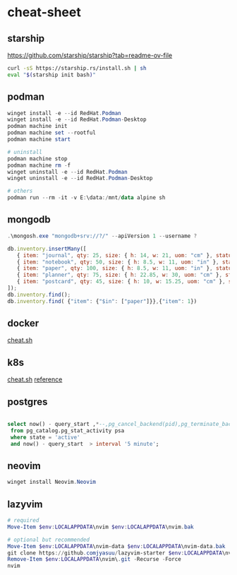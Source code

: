 # cheat-sheet


## starship

https://github.com/starship/starship?tab=readme-ov-file

```sh
curl -sS https://starship.rs/install.sh | sh
eval "$(starship init bash)"
```


## podman

```powershell
winget install -e --id RedHat.Podman
winget install -e --id RedHat.Podman-Desktop 
podman machine init 
podman machine set --rootful
podman machine start

# uninstall
podman machine stop
podman machine rm -f
winget uninstall -e --id RedHat.Podman
winget uninstall -e --id RedHat.Podman-Desktop

# others
podman run --rm -it -v E:\data:/mnt/data alpine sh
```


## mongodb

```powershell
.\mongosh.exe "mongodb+srv://?/" --apiVersion 1 --username ?
```

```js
db.inventory.insertMany([
   { item: "journal", qty: 25, size: { h: 14, w: 21, uom: "cm" }, status: "A" },
   { item: "notebook", qty: 50, size: { h: 8.5, w: 11, uom: "in" }, status: "A" },
   { item: "paper", qty: 100, size: { h: 8.5, w: 11, uom: "in" }, status: "D" },
   { item: "planner", qty: 75, size: { h: 22.85, w: 30, uom: "cm" }, status: "D" },
   { item: "postcard", qty: 45, size: { h: 10, w: 15.25, uom: "cm" }, status: "A" }
]);
db.inventory.find();
db.inventory.find( {"item": {"$in": ["paper"]}},{"item": 1})
```

## docker

[cheat.sh](https://cheat.sh/docker)


## k8s

[cheat.sh](https://cheat.sh/kubectl)
[reference](https://kubernetes.io/docs/reference/generated/kubectl/kubectl-commands)


## postgres

```sql

select now() - query_start ,*--,pg_cancel_backend(pid),pg_terminate_backend(pid)
 from pg_catalog.pg_stat_activity psa 
 where state = 'active'
 and now() - query_start  > interval '5 minute';
```


## neovim

```ps1
winget install Neovim.Neovim
```

## lazyvim

```ps1
# required
Move-Item $env:LOCALAPPDATA\nvim $env:LOCALAPPDATA\nvim.bak

# optional but recommended
Move-Item $env:LOCALAPPDATA\nvim-data $env:LOCALAPPDATA\nvim-data.bak
git clone https://github.comjyasuu/lazyvim-starter $env:LOCALAPPDATA\nvim
Remove-Item $env:LOCALAPPDATA\nvim\.git -Recurse -Force
nvim
```
